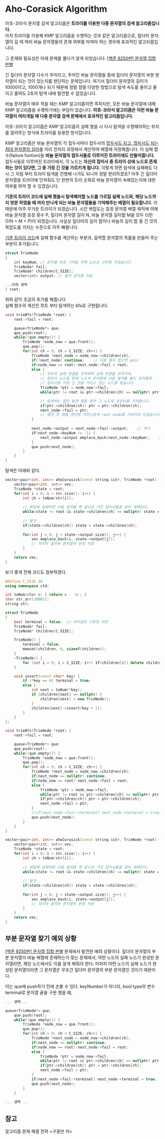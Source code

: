 Aho-Corasick Algorithm
====
아호-코라식 문자열 검색 알고리즘은 **트라이를 이용한 다중 문자열의 검색 알고리즘입니다.**    
마치 트라이를 이용해 KMP 알고리즘을 수행하는 것과 같은 알고리즘으로, 짚더미 문자열이 길 때 여러 바늘 문자열들의 존재 여부를 따져야 하는 경우에 효과적인 알고리즘입니다.

그 존재와 필요성은 아래 문제를 풀다가 알게 되었습니다.
[[백준 9250번] 문자열 집합 판별](https://www.acmicpc.net/problem/9250)

긴 짚더미 문자열 다수가 주어지고, 주어진 바늘 문자열들 중에 짚더미 문자열의 부분 문자열이 되는 것이 있는지를 판단하는 문제입니다.
여기서 짚더미 문자열의 길이가 10000이고, 1000개나 되기 때문에 정말 정말 다양한 방법으로 탐색 속도를 줄이고 줄이고 줄여도 2초의 탐색 내에 발견할 수 없었습니다.

바늘 문자열이 매우 적을 때는 KMP 알고리즘이면 족하지만, 모든 바늘 문자열에 대해 KMP 알고리즘을 수행하기에는 부담이 있습니다. **아호-코라식 알고리즘은 이런 바늘 문자열이 여러개일 때 다중 문자열 검색 문제에서 효과적인 알고리즘입니다.** 


아호-코라식 알고리즘은 KMP 알고리즘의 실패 했을 시 다시 탐색을 수행해야하는 위치를 알려주는 방식에 트라이를 응용한 방식입니다. 

KMP 알고리즘은 바늘 문자열의 각 접두사마다 접두사의 <U>접두사도 되고, 접미사도 되는 최대 문자열의 길이</U>를 미리 전처리 과정에서 계산하여 배열에 저장해줍니다. 이 실패 함수(failure funtion)을 **바늘 문자열의 접두사들로 이루어진 트라이에도 만들어줍니다.** 접두사들로 이루어진 트라이에서, 각 노드는 **자신의 접미사 중 트라이 상에 노드로 존재하는 것이 있다면, 그 중 가장 긴 것을 가르키게 됩니다.** 이렇게 하면 탐색에 실패해도 다시 그 지점 부터 트라이 탐색을 진행해 나가도 되니까 정말 편리하겠죠? 아주 긴 짚더미 문자열을 트라이에 던져줘도 단 한번의 트리 순회로 바늘 문자열이 속해있는지에 대한 여부를 파악 할 수 있겠습니다.

**기존의 트라이 코드에 실패 했을시 탐색해야할 노드를 가르킬 실패 노드와, 해당 노드까지 방문 하였을 때 까지 만나게 되는 바늘 문자열들을 기억해주는 배열이 필요합니다.** 이 때문에 아주 무거운 트라이가 되겠습니다. 시간 복잡도는 등장 문자열 배열 제작에 의해 바늘 문자열 등장 횟수 P, 짚더미 문자열 길이 N, 바늘 문자열 길이합 M을 모두 더한 O(N + M + P)이 되겠습니다. 사실상 짚더미의 길이 합이나 바늘의 길이 합 중 긴 것의 복잡도를 가지는 수준으로 아주 빠릅니다.

[기존 트라이 코드](https://github.com/binary-ho/Algorithm-and-Data-Structure/blob/main/String%20Search/Trie/README.md)에 실패 함수를 계산하는 부분과, 출력할 문자열의 목롤을 만들어 주는 부분이 추가됩니다.


```C++
struct TrieNode
{
    int keyNum; // 문자열 번호 기억을 위해 int로 선언해 주었습니다. 
    TrieNode* fail;
    TrieNode* children[C_SIZE];
    vector<int> output; // 출력 문자열 저장

...이하 생략
} root;
```
위와 같이 조금의 추가를 해줍니다.       
실패 함수의 계산은 루트 부터 탐색하는 bfs로 구현됩니다.

```C++
void trieBfs(TrieNode *root) {
    root->fail = root;

    queue<TrieNode*> que;
    que.push(root);
    while(!que.empty()) {
        TrieNode *node_now = que.front();
        que.pop();
        for(int ch = 0; ch < C_SIZE; ch++) {
            TrieNode *next_node = node_now->children[ch];
            if(!next_node) continue;    // 다음 철자 없으면 pass
            if(node_now == root) next_node->fail = root;
            else {
                // 부모의 실패 연결을 추적하며 실패 연결을 뒤져가며,
                // 접미사 노드중 현재 노드의 문자열에 다음 철자를 붙인 문자열의
                // 접미사중 가장 긴 것을 가지고 있는 노드를 찾습니다.
                TrieNode *ptr = node_now->fail;
                while(ptr != root && ptr->children[ch] == nullptr) ptr = ptr->fail;

                // 탐색하는 동안 발견 했을 경우 그 노드의 포인터를 가져옵니다.
                if(ptr->children[ch]) ptr = ptr->children[ch];
                next_node->fail = ptr;
                // 발견 못 했을 경우엔 자연스럽게 root node를 가르키게 되겠습니다.
            }
            
            next_node->output = next_node->fail->output;    // 복사
            if(next_node->keyNum != -1) { 
                next_node->output.emplace_back(next_node->keyNum);    //추가
            }
            que.push(next_node);
        }
    }
}
```

탐색은 아래와 같다.
```c++
vector<pair<int, int>> ahoCorasick(const string &str, TrieNode *root) {
    vector<pair<int, int>> vec;
    TrieNode *state = root;
    for(int i = 0; i < str.size(); i++) {
        int ch = toNum(str[i]);
        
        // 메칭에 실패하면 다음 철자를 맨 끝으로 가진 접미사들을 찾아 헤메인다.
        while(state != root && state->children[ch] == nullptr) state = state->fail;
        
        // 발견
        if(state->children[ch]) state = state->children[ch];
        
        for(int j = 0; j < state->output.size(); j++) {
            vec.emplace_back(i, state->output[j]);
            // 마지막 철자와 문자열의 번호 저장
        }
    }
    return vec;
}
```

보기 좋게 전체 코드도 첨부하겠다.
```C++
#define C_SIZE 26
using namespace std;

int toNum(char c) { return c - 'a'; }
char str_arr[10001];
string str;

struct TrieNode
{
    bool terminal = false;  // 터미널로 구현한 버젼
    TrieNode* fail;
    TrieNode* children[C_SIZE];

    TrieNode() {
        terminal = false;
        memset(children, 0, sizeof(children));
    }
    ~TrieNode() {
        for (int i = 0; i < C_SIZE; i++) if(children[i]) delete children[i];
    }

    void insert(const char* key) {
        if (*key == 0) terminal = true;
        else {
            int next = toNum(*key);
            if (children[next] == nullptr) {
                children[next] = new TrieNode();
            }
            children[next]->insert(key + 1);
        }
    }
};

void trieBfs(TrieNode *root) {
    root->fail = root;

    queue<TrieNode*> que;
    que.push(root);
    while(!que.empty()) {
        TrieNode *node_now = que.front();
        que.pop();
        for(int ch = 0; ch < C_SIZE; ch++) {
            TrieNode *next_node = node_now->children[ch];
            if(next_node == nullptr) continue;
            if(node_now == root) next_node->fail = root;
            else {
                TrieNode *ptr = node_now->fail;
                while(ptr != root && ptr->children[ch] == nullptr) ptr = ptr->fail;
                if(ptr->children[ch]) ptr = ptr->children[ch];
                next_node->fail = ptr;
            }
            //if(next_node->fail->terminal) next_node->terminal = true;
            que.push(next_node);
        }
    }
}

vector<pair<int, int>> ahoCorasick(const string &str, TrieNode *root) {
    vector<pair<int, int>> vec;
    TrieNode *state = root;
    for(int i = 0; i < str.size(); i++) {
        int ch = toNum(str[i]);
        
        // 메칭에 실패하면 다음 철자를 맨 끝으로 가진 접미사들을 찾아 헤메인다.
        while(state != root && state->children[ch] == nullptr) state = state->fail;
        
        // 발견
        if(state->children[ch]) state = state->children[ch];
        
        for(int j = 0; j < state->output.size(); j++) {
            vec.emplace_back(i, state->output[j]);
            // 마지막 철자와 문자열의 번호 저장
        }
    }
    return vec;
}
```



## 부분 문자열 찾기 예외 상황
[[백준 9250번] 문자열 집합 판별](https://www.acmicpc.net/problem/9250) 문제에서 발견한 예외 상황이다.
짚더미 문자열의 부분 문자열이 바늘 배열에 존재하는가 찾는 문제에서, 어떤 노드의 실패 노드가 완성된 문자열라면, 해당 노드에서도 이를 알게 해줘야 한다.
어차피 어떤 노드의 실패 노드가 완성된 문자열이라면 그 문자열은 무조건 짚더미 문자열의 부분 문자열인 것이기 때문이다.

이는 que에 push하기 전에 손볼 수 있다.
keyNumber가 아니라, bool type의 변수 terminal로 문자열 끝을 구분 했을 떄,
``` c++
... 생략...

queue<TrieNode*> que;
    que.push(root);
    while(!que.empty()) {
        TrieNode *node_now = que.front();
        que.pop();
        for(int ch = 0; ch < C_SIZE; ch++) {
            TrieNode *next_node = node_now->children[ch];
            if(next_node == nullptr) continue;
            if(node_now == root) next_node->fail = root;
            else {
                TrieNode *ptr = node_now->fail;
                while(ptr != root && ptr->children[ch] == nullptr) ptr = ptr->fail;
                if(ptr->children[ch]) ptr = ptr->children[ch];
                next_node->fail = ptr;
            }
            if(next_node->fail->terminal) next_node->terminal = true;  ----->> 한 줄 추가
            que.push(next_node);
        }
    }
    
... 생략 ...
```


참고
--
알고리즘 문제 해결 전략 <구종만 저>
